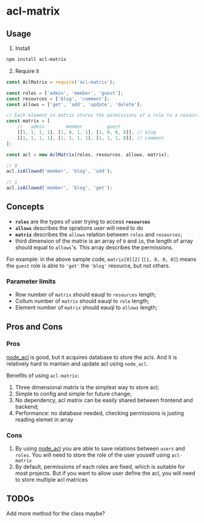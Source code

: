 # acl-matrix

## Usage

1. Install
```bash
npm install acl-matrix
```
2. Require it
```js
const AclMatrix = require('acl-matrix');

const roles = ['admin', 'member', 'guest'];
const resources = ['blog', 'comment'];
const allows = ['get', 'add', 'update', 'delete'];

// Each element in matrix stores the permissions of a role to a resource.
const matrix = [
    //   admin        member         guest
    [[1, 1, 1, 1], [1, 0, 1, 1], [1, 0, 0, 0]], // blog
    [[1, 1, 1, 1], [1, 1, 1, 1], [1, 1, 1, 0]], // comment
];

const acl = new AclMatrix(roles, resources, allows, matrix);

// 0
acl.isAllowed('member', 'blog', 'add');

// 1
acl.isAllowed('member', 'blog', 'get');
```

## Concepts

- **`roles`** are the types of user trying to access **`resources`**
- **`allows`** describes the oprations user will need to do
- **`matrix`** describes the `allows` relation between `roles` and `resources`;
- third dimension of the matrix is an array of `0` and `1`s, the length of array should equal to `allows`'s. This array describes the permissions.

For example: in the above sample code, `matrix[0][2]` (`[1, 0, 0, 0]`) means the `guest` role is able to `'get'` the `'blog'` resource, but not others.

### Parameter limits
- Row number of `matrix` should eauql to `resources` length;
- Collum number of `matrix` should eauql to `role` length;
- Element number of `matrix` should eauql to `allows` length;

## Pros and Cons

### Pros
[node_acl](https://www.npmjs.com/package/acl) is good, but it acquires database to store the acls. And it is relatively hard to mantain and update acl using `node_acl`.

Benefits of using `acl-matrix`:
1. Three dimensional matrix is the simplest way to store acl;
1. Simple to config and simple for future change;
1. No dependency, acl matrix can be easily shared between frontend and backend;
1. Performance: no database needed, checking permissions is justing reading elemet in array

### Cons

1. By using [node_acl](https://www.npmjs.com/package/acl) you are able to save relations between `users` and `roles`. You will need to store the role of the user youself using `acl-matrix`
1. By default, permissions of each roles are fixed, which is suitable for most projects. But if you want to allow user define the acl, you will need to store multiple acl matrices


## TODOs
Add more method for the class maybe?